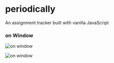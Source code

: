 # periodically
An assignment tracker built with vanilla JavaScript

### on Window

![on window](https://www.linkpicture.com/q/Screenshot_20221113_105645.png)

![on window](https://www.linkpicture.com/q/Screenshot_20221113_105612.png)

